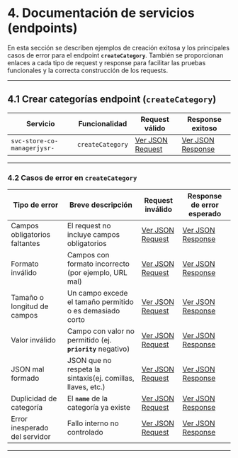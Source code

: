 # 4. Documentación de servicios (endpoints)

En esta sección se describen ejemplos de creación exitosa y los principales casos de error para el endpoint **`createCategory`**. También se proporcionan enlaces a cada tipo de request y response para facilitar las pruebas funcionales y la correcta construcción de los requests.

---

## 4.1 Crear categorías endpoint (`createCategory`)

| **Servicio**                | **Funcionalidad** | **Request válido**                                                                          | **Response exitoso**                                                                          |
| --------------------------- | ----------------- | ------------------------------------------------------------------------------------------- | --------------------------------------------------------------------------------------------- |
| `svc-store-co-managerjysr-` | `createCategory`  | [Ver JSON Request](service-documentation-jsons-create-category.md#request---createcategory) | [Ver JSON Response](service-documentation-jsons-create-category.md#response---createcategory) |

---

### 4.2 Casos de error en `createCategory`

| **Tipo de error**             | **Breve descripción**                                       | **Request inválido**                                                                                           | **Response de error esperado**                                                                                   |
| ----------------------------- | ----------------------------------------------------------- | -------------------------------------------------------------------------------------------------------------- | ---------------------------------------------------------------------------------------------------------------- |
| Campos obligatorios faltantes | El request no incluye campos obligatorios                   | [Ver JSON Request](service-documentation-jsons-create-category.md#request---campos---obligatorios---faltantes) | [Ver JSON Response](service-documentation-jsons-create-category.md#response---campos---obligatorios---faltantes) |
| Formato inválido              | Campos con formato incorrecto (por ejemplo, URL mal)        | [Ver JSON Request](service-documentation-jsons-create-category.md#request---formato---inválido)                | [Ver JSON Response](service-documentation-jsons-create-category.md#response---formato---inválido)                |
| Tamaño o longitud de campos   | Un campo excede el tamaño permitido o es demasiado corto    | [Ver JSON Request](service-documentation-jsons-create-category.md#request---longitud---inválida)               | [Ver JSON Response](service-documentation-jsons-create-category.md#response---longitud---inválida)               |
| Valor inválido                | Campo con valor no permitido (ej. **`priority`** negativo)  | [Ver JSON Request](service-documentation-jsons-create-category.md#request---valor---inválido)                  | [Ver JSON Response](service-documentation-jsons-create-category.md#response---valor---inválido)                  |
| JSON mal formado              | JSON que no respeta la sintaxis(ej. comillas, llaves, etc.) | [Ver JSON Request](service-documentation-jsons-create-category.md#request---JSON---inválido)                   | [Ver JSON Response](service-documentation-jsons-create-category.md#response---JSON---inválido)                   |
| Duplicidad de categoría       | El **`name`** de la categoría ya existe                     | [Ver JSON Request](service-documentation-jsons-create-category.md#request---nombre---duplicado)                | [Ver JSON Response](service-documentation-jsons-create-categoryd.md#response---nombre---duplicado)               |
| Error inesperado del servidor | Fallo interno no controlado                                 | [Ver JSON Request](service-documentation-jsons-create-category.md#request---error---interno)                   | [Ver JSON Response](service-documentation-jsons-create-category.md#response---error---interno)                   |

---
